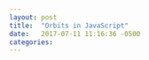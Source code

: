 ```yaml
---
layout: post
title:  "Orbits in JavaScript"
date:   2017-07-11 11:16:36 -0500
categories: 
---
```




<html>
  <head>
    <meta charset="utf-8"/>
    <title>Orbit</title>
    <script type="text/javascript" src="/assets/main.js">
    </script>
  </head>
  <body onload="init();">
    <canvas id="canvas" width="400" height="400"></canvas>
  </body>
</html>
